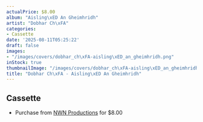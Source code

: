 ```yaml
---
actualPrice: $8.00
album: "Aisling\xED An Gheimhridh"
artist: "Dobhar Ch\xFA"
categories:
- Cassette
date: '2025-08-11T05:25:22'
draft: false
images:
- "/images/covers/dobhar_ch\xFA-aisling\xED_an_gheimhridh.png"
inStock: true
thumbnailImage: "/images/covers/dobhar_ch\xFA-aisling\xED_an_gheimhridh-thumb.png"
title: "Dobhar Ch\xFA - Aisling\xED An Gheimhridh"
---
```


## Cassette
* Purchase from [NWN Productions](http://shop.nwnprod.com/index.php?route=product/product&path=73&product_id=30083&sort=pd.name&order=ASC) for $8.00
